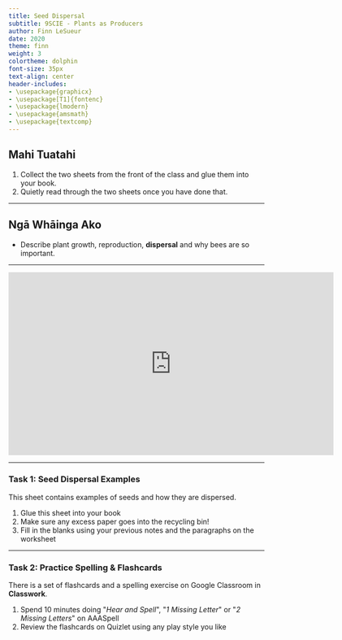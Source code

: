 ```yaml
---
title: Seed Dispersal
subtitle: 9SCIE - Plants as Producers
author: Finn LeSueur
date: 2020
theme: finn
weight: 3
colortheme: dolphin
font-size: 35px
text-align: center
header-includes:
- \usepackage{graphicx}
- \usepackage[T1]{fontenc}
- \usepackage{lmodern}
- \usepackage{amsmath}
- \usepackage{textcomp}
---
```


## Mahi Tuatahi

1. Collect the two sheets from the front of the class and glue them into your book.
2. Quietly read through the two sheets once you have done that.

---

## Ngā Whāinga Ako

- Describe plant growth, reproduction, __dispersal__ and why bees are so important.

---

<iframe width="640" height="360" src="https://www.youtube.com/embed/06sbmWAzoys" frameborder="0" allow="accelerometer; autoplay; encrypted-media; gyroscope; picture-in-picture" allowfullscreen></iframe>

---

### Task 1: Seed Dispersal Examples

This sheet contains examples of seeds and how they are dispersed.

1. Glue this sheet into your book
2. Make sure any excess paper goes into the recycling bin!
3. Fill in the blanks using your previous notes and the paragraphs on the worksheet

---

### Task 2: Practice Spelling & Flashcards

There is a set of flashcards and a spelling exercise on Google Classroom in __Classwork__.

1. Spend 10 minutes doing "_Hear and Spell_", "_1 Missing Letter_" or "_2 Missing Letters_" on AAASpell
2. Review the flashcards on Quizlet using any play style you like

